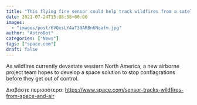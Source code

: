 ```yaml
---
title: "This flying fire sensor could help track wildfires from a satellite in space"
date: 2021-07-24T15:08:38+00:00
images:
  - "images/post/6VQxsLY4aT39ARBn6Nqafm.jpg"
author: "AstroBot"
categories: ["News"]
tags: ["space.com"]
draft: false
---
```


As wildfires currently devastate western North America, a new airborne project team hopes to develop a space solution to stop conflagrations before they get out of control. 

Διαβάστε περισσότερα: https://www.space.com/sensor-tracks-wildfires-from-space-and-air
